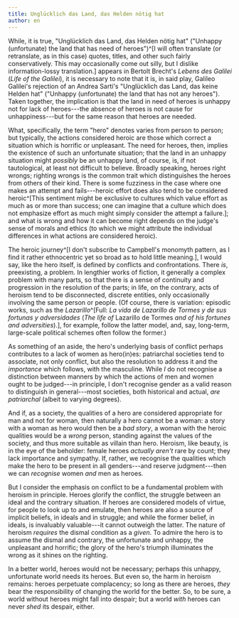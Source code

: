 ```yaml
---
title: Unglücklich das Land, das Helden nötig hat
author: en
---
```


While, it is true, "Unglücklich das Land, das Helden nötig hat" ("Unhappy (unfortunate) the land that has need of heroes")^[I will often translate (or retranslate, as in this case) quotes, titles, and other such fairly conservatively. This may occasionally come out silly, but I dislike information-lossy translation.] appears in Bertolt Brecht's *Lebens des Galilei* (*Life of the Galilei*), it is necessary to note that it is, in said play, Galileo Galilei's rejection of an Andrea Sarti's "Unglücklich das Land, das keine Helden hat" ("Unhappy (unfortunate) the land that has not any heroes"). Taken together, the implication is that the land in need of heroes is unhappy not for lack of heroes---the absence of heroes is not cause for unhappiness---but for the same reason that heroes are needed.

What, specifically, the term "hero" denotes varies from person to person; but typically, the actions considered heroic are those which correct a situation which is horrific or unpleasant. The need for heroes, then, implies the existence of such an unfortunate situation; that the land in an unhappy situation might *possibly* be an unhappy land, of course, is, if not tautological, at least not difficult to believe. Broadly speaking, heroes right wrongs; righting wrongs is the common trait which distinguishes the heroes from others of their kind. There is some fuzziness in the case where one makes an attempt and fails---heroic effort does also tend to be considered heroic^[This sentiment might be exclusive to cultures which value effort as much as or more than success; one can imagine that a culture which does not emphasize effort as much might simply consider the attempt a failure.]; and what is wrong and how it can become right depends on the judge's sense of morals and ethics (to which we might attribute the individual differences in what actions are considered heroic).

The heroic journey^[I don't subscribe to Campbell's monomyth pattern, as I find it rather ethnocentric yet so broad as to hold little meaning.], I would say, like the hero itself, is defined by conflicts and confrontations. There *is*, preexisting, a problem. In lengthier works of fiction, it generally a complex problem with many parts, so that there is a sense of continuity and progression in the resolution of the parts; in life, on the contrary, acts of heroism tend to be disconnected, discrete entities, only occasionally involving the same person or people. (Of course, there is variation: episodic works, such as the *Lazarillo*^[Full: *La vida de Lazarillo de Tormes y de sus fortunas y adversidades* (*The life of* Lazarillo de Tormes *and of his fortunes and adversities*).], for example, follow the latter model, and, say, long-term, large-scale political schemes often follow the former.)

As something of an aside, the hero's underlying basis of conflict perhaps contributes to a lack of women as hero(in)es: patriarchal societies tend to associate, not only conflict, but also the resolution to address it and the *importance* which follows, with the masculine. While *I* do not recognise a distinction between manners by which the actions of men and women ought to be judged---in principle, I don't recognise gender as a valid reason to distinguish in general---most societies, both historical and actual, *are patriarchal* (albeit to varying degrees).

And if, as a society, the qualities of a hero are considered appropriate for man and not for woman, then naturally a hero cannot be a woman: a story with a woman as hero would then be a *bad story*, a woman with the heroic qualities would be a *wrong* person, standing against the values of the society, and thus more suitable as villain than hero. Heroism, like beauty, is in the eye of the beholder: female heroes *actually aren't* rare by count; they lack importance and sympathy. If, rather, we recognise the qualities which make the hero to be present in all genders---and reserve judgment---then we can *recognise* women *and* men as heroes.

But I consider the emphasis on conflict to be a fundamental problem with heroism in principle. Heroes glorify the conflict, the struggle between an ideal and the contrary situation. If heroes are considered models of virtue, for people to look up to and emulate, then heroes are also a source of implicit beliefs, in ideals and in struggle; and while the former belief, in ideals, is invaluably valuable---it cannot outweigh the latter. The nature of heroism *requires* the dismal condition as a *given*. To admire the hero is to assume the dismal and contrary, the unfortunate and unhappy, the unpleasant and horrific; the glory of the hero's triumph illuminates the wrong as it shines on the righting.

In a better world, heroes would not be necessary; perhaps this unhappy, unfortunate world needs its heroes. But even so, the harm in heroism remains: heroes perpetuate complacency; so long as there are heroes, *they* bear the responsibility of changing the world for the better. So, to be sure, a world without heroes might fall into despair; but a world *with* heroes can never *shed* its despair, either.

